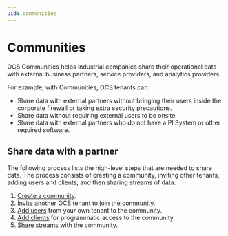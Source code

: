 ```yaml
---
uid: communities
---
```


# Communities

OCS Communities helps industrial companies share their operational data with external business partners, service providers, and analytics providers.

For example, with Communities, OCS tenants can:

- Share data with external partners without bringing their users inside the corporate firewall or taking extra security precautions.
- Share data without requiring external users to be onsite.
- Share data with external partners who do not have a PI System or other required software.

## Share data with a partner

The following process lists the high-level steps that are needed to share data. The process consists of creating a community, inviting other tenants, adding users and clients, and then sharing streams of data.

1. [Create a community](xref:add-community).
2. [Invite another OCS tenant](xref:managecommunity#add-a-tenant-to-a-community) to join the community.
3. [Add users](xref:managecommunityusers#add-users-to-a-community) from your own tenant to the community.
4. [Add clients](xref:managecommunityclients#add-clients-to-a-community) for programmatic access to the community.
5. [Share streams](xref:ShareStreams) with the community.
